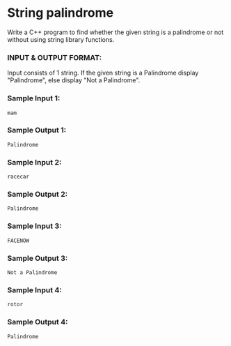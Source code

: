# String palindrome

Write a C++ program to find whether the given string is a palindrome or not without using string library functions.

### INPUT & OUTPUT FORMAT:

Input consists of 1 string. If the given string is a Palindrome display "Palindrome", else display "Not a Palindrome".

### Sample Input 1:

```
mam
```

### Sample Output 1:

```
Palindrome
```

### Sample Input 2:

```
racecar
```

### Sample Output 2:

```
Palindrome
```

### Sample Input 3:

```
FACENOW
```

### Sample Output 3:

```
Not a Palindrome
```

### Sample Input 4:

```
rotor
```

### Sample Output 4:

```
Palindrome
```

